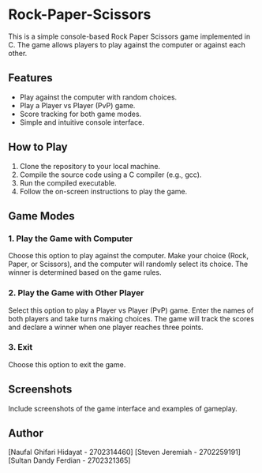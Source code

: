 # Rock-Paper-Scissors
This is a simple console-based Rock Paper Scissors game implemented in C. The game allows players to play against the computer or against each other.

## Features

- Play against the computer with random choices.
- Play a Player vs Player (PvP) game.
- Score tracking for both game modes.
- Simple and intuitive console interface.

## How to Play

1. Clone the repository to your local machine.
2. Compile the source code using a C compiler (e.g., gcc).
3. Run the compiled executable.
4. Follow the on-screen instructions to play the game.

## Game Modes

### 1. Play the Game with Computer

Choose this option to play against the computer. Make your choice (Rock, Paper, or Scissors), and the computer will randomly select its choice. The winner is determined based on the game rules.

### 2. Play the Game with Other Player

Select this option to play a Player vs Player (PvP) game. Enter the names of both players and take turns making choices. The game will track the scores and declare a winner when one player reaches three points.

### 3. Exit

Choose this option to exit the game.

## Screenshots

Include screenshots of the game interface and examples of gameplay.

## Author
[Naufal Ghifari Hidayat - 2702314460]
[Steven Jeremiah - 2702259191]
[Sultan Dandy Ferdian - 2702321365]
